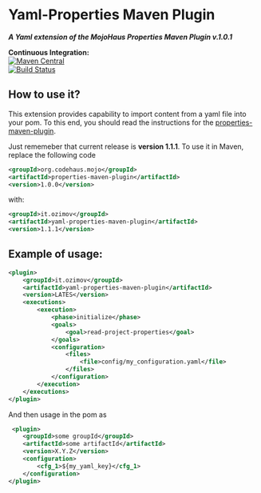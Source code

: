 # Yaml-Properties Maven Plugin
***A Yaml extension of the MojoHaus Properties Maven Plugin v.1.0.1***


**Continuous Integration:**<br />
[![Maven Central](https://maven-badges.herokuapp.com/maven-central/it.ozimov/yaml-properties-maven-plugin/badge.svg)](https://maven-badges.herokuapp.com/maven-central/it.ozimov/yaml-properties-maven-plugin)
<br />
[![Build Status](https://travis-ci.org/ozimov/yaml-properties-maven-plugin.svg?branch=master)](https://travis-ci.org/ozimov/yaml-properties-maven-plugin)


## How to use it?

This extension provides capability to import content from a yaml file into your pom.
To this end, you should read the instructions for the [properties-maven-plugin](http://www.mojohaus.org/properties-maven-plugin/).

Just rememeber that current release is **version 1.1.1**. To use it in Maven, replace the following code

```xml
<groupId>org.codehaus.mojo</groupId>
<artifactId>properties-maven-plugin</artifactId>
<version>1.0.0</version>
```

with:

```xml
<groupId>it.ozimov</groupId>
<artifactId>yaml-properties-maven-plugin</artifactId>
<version>1.1.1</version>
```

## Example of usage:
```xml
<plugin>
    <groupId>it.ozimov</groupId>
    <artifactId>yaml-properties-maven-plugin</artifactId>
    <version>LATES</version>
    <executions>
        <execution>
            <phase>initialize</phase>
            <goals>
                <goal>read-project-properties</goal>
            </goals>
            <configuration>
                <files>
                    <file>config/my_configuration.yaml</file>
                </files>
            </configuration>
        </execution>
    </executions>
</plugin>
```
And then usage in the pom as 
```xml
 <plugin>
    <groupId>some groupId</groupId>
    <artifactId>some artifactId</artifactId>
    <version>X.Y.Z</version>
    <configuration>
        <cfg_1>${my_yaml_key}</cfg_1>
    </configuration>
</plugin>
```